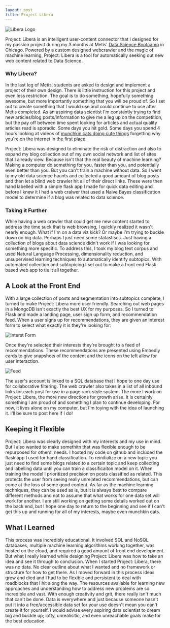 ```yaml
---
layout: post
title: Project Libera
---
```

  
![Libera Logo](../../images/logo.png "Project: Libera Logo")  
  
  
Project: Libera is an intelligent user-content connector that I designed for my passion project during my 3 months at Metis' [Data Science Bootcamp](https://www.thisismetis.com) in Chicago. Powered by a custom designed webcrawler and the magic of machine learning, Project: Libera is a tool for automatically seeking out new web content related to Data Science.  
  
### Why Libera?  
In the last leg of Metis, students are asked to design and implement a project of their own design. There is little instruction for this project and even less restriction. The goal is to do something, hopefully something awesome, but more importantly something that you will be proud of. So I set out to create something that I would use and could continue to use after Metis completed. As an aspiring data scientist I'm constantly trying to find new articles/blog posts/information to give me a leg up on the competition, but the pay off between time spent looking for articles and actual quality articles read is sporadic. Some days you hit gold. Some days you spend 4 hours looking at videos of [munchkin cats doing cute things](https://www.youtube.com/watch?v=nEFX-EQYTxE) forgetting why you're on the internet in the first place.  
  
Project: Libera was designed to eliminate the risk of distraction and also to expand my blog collection out of my own social network and list of sites that I already view. Because isn't that the real beauty of machine learning? Making a computer do something for you, faster than you, and potentially even better than you. But you can't train a machine without data. So I went to my old data science haunts and collected a good amount of blog posts and then let a blind web crawler hit all of their direct links. These were then hand labelled with a simple flask app I made for quick data editing and before I knew it I had a web cralwer that used a Naive Bayes classification model to determine if a blog was related to data science.  
  
### Taking it Further  
  
While having a web crawler that could get me new content started to address the time suck that is web browsing, I quickly realized it wasn't nearly enough. What if I'm on a data viz kick? Or maybe I'm trying to buckle down on big data. Perhaps I just need some statastiscs. Just having a collection of blogs about data science didn't work if I was looking for something more specific. To address this, I took my blog text corpus and used Natural Language Processing, dimensionality reduction, and unsupervised learning techniques to automatically identify subtopics. With automated collection and subtopicing I set out to make a front end Flask based web app to tie it all together.  
  
## A Look at the Front End
 
With a large collection of posts and segmentation into subtopics complete, I turned to make Project: Libera more user friendly. Searching out web pages in a MongoDB isn't exactly the best UX for my purposes. So I turned to Flask and made a landing page, user sign up form, and recommendation feed. When a user signs up for recommendations, they are given an interest form to select what exactly it is they're looking for:  
  
![Interst Form](../../images/interests.png "Project: Libera Interest Form")    
  
Once they're selected their interests they're brought to a feed of recommendations. These recommendations are presented using Embedly cards to give snapshots of the content and the icons on the left allow for user interaction.

![Feed](../../images/card.png "Project: Libera Recommendation")  
  
The user's account is linked to a SQL database that I hope to one day use for collaborative filtering. The web crawler also takes in a list of all inbound links for each post for use in a page rank style system. The more I work on Project: Libera, the more new directions for growth arise. It is certainly something I am proud of and something I plan to continue developing. For now, it lives alone on my computer, but I'm toying with the idea of launching it. I'll be sure to post here if I do!  

## Keeping it Flexible 

Project: Libera was clearly designed with my interests and my use in mind. But I also wanted to make somethitn that was flexible enough to be repurposed for others' needs. I hosted my code on github and included the flask app I used for hand classification. To reinitialize on a new topic you just need to find some blogs related to a certain topic and keep collecting and labelling data until you can train a classificaiton model on it. When training the model I prioritized precision on posts classified as related. This protects the user from seeing really unrelated recommendations, but can come at the loss of some good content. As far as the machine learning techniques, they can be used as is, but it is always best to compare different methods and not to assume that what works for one data set will work for another. I am still working on getting some details worked out on the back end, but I hope one day to return to the beginning and see if I can't get this up and running for all of my interests, maybe even munchkin cats.

## What I Learned  
  
This process was incredibly educational. It involved SQL and NoSQL databases, multiple machine learning algorithms working together, was hosted on the cloud, and required a good amount of front end development. But what I really learned while designing Project: Libera was how to take an idea and see it through to conclusion. When I started Project: Libera, there was no data. No clear outline about what I wanted and no framework or structure for how to get there. As I moved forward in this process ideas grew and died and I had to be flexible and persistent to deal with roadblocks that I hit along the way. The resources available for learning new approaches and understanding how to address new problems are so incredible and vast. With enough creativity and grit, there really isn't much that can't be done. Data is everywhere and just because someone hasn't put it into a free/accessible data set for your use doesn't mean you can't create it for yourself. I would advise every aspiring data scientist to dream big and buckle up; lofty, unrealisitic, and even unreachable goals make for the best education.  
 
